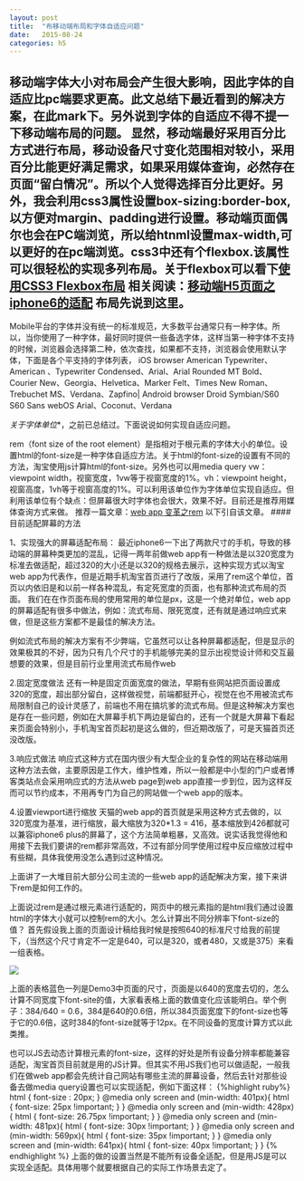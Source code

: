 ```yaml
---
layout: post
title:  "布移动端布局和字体自适应问题"
date:   2015-08-24
categories: h5
---
```

移动端字体大小对布局会产生很大影响，因此字体的自适应比pc端要求更高。此文总结下最近看到的解决方案，在此mark下。另外说到字体的自适应不得不提一下**移动端布局**的问题。
显然，移动端最好采用百分比方式进行布局，移动设备尺寸变化范围相对较小，采用百分比能更好满足需求，如果采用媒体查询，必然存在页面“留白情况”。所以个人觉得选择百分比更好。另外，我会利用css3属性设置box-sizing:border-box,以方便对margin、padding进行设置。移动端页面偶尔也会在PC端浏览，所以给htnml设置max-width,可以更好的在pc端浏览。css3中还有个flexbox.该属性可以很轻松的实现多列布局。关于flexbox可以看下[使用CSS3 Flexbox布局]
相关阅读：[移动端H5页面之iphone6的适配]
布局先说到这里。
-------------------------------------

Mobile平台的字体并没有统一的标准规范，大多数平台通常只有一种字体。所以，当你使用了一种字体，最好同时提供一些备选字体，这样当第一种字体不支持的时候，浏览器会选择第二种，依次查找，如果都不支持，浏览器会使用默认字体，下面是各个平支持的字体列表，
iOS browser
American Typewriter、American 、Typewriter Condensed、Arial、Arial Rounded MT Bold、Courier New、Georgia、Helvetica、Marker Felt、Times New Roman、Trebuchet MS、Verdana、Zapfino|
Android browser
Droid
Symbian/S60 S60
Sans
webOS
Arial、Coconut、Verdana

 *关于字体单位**，之前已总结过。下面说说如何实现自适应问题。

rem（font size of the root element）是指相对于根元素的字体大小的单位。设置html的font-size是一种字体自适应方法。关于html的font-size的设置有不同的方法，淘宝使用js计算html的font-size。另外也可以用media query
vw：viewpoint width，视窗宽度，1vw等于视窗宽度的1%。vh：viewpoint height，视窗高度，1vh等于视窗高度的1%。可以利用该单位作为字体单位实现自适应。但利用该单位有个缺点：但屏幕很大时字体也会很大，效果不好。目前还是推荐用媒体查询方式来做。
推荐一篇文章：[web app 变革之rem]
以下引自该文章。
####目前适配屏幕的方法

1、实现强大的屏幕适配布局：
最近iphone6一下出了两款尺寸的手机，导致的移动端的屏幕种类更加的混乱，记得一两年前做web app有一种做法是以320宽度为标准去做适配，超过320的大小还是以320的规格去展示，这种实现方式以淘宝web app为代表作，但是近期手机淘宝首页进行了改版，采用了rem这个单位，首页以内依旧是和以前一样各种混乱，有定死宽度的页面，也有那种流式布局的页面。
我们在在作页面布局的使用常用的单位是px，这是一个绝对单位，web app的屏幕适配有很多中做法，例如：流式布局、限死宽度，还有就是通过响应式来做，但是这些方案都不是最佳的解决方法。

例如流式布局的解决方案有不少弊端，它虽然可以让各种屏幕都适配，但是显示的效果极其的不好，因为只有几个尺寸的手机能够完美的显示出视觉设计师和交互最想要的效果，但是目前行业里用流式布局作web

2.固定宽度做法
还有一种是固定页面宽度的做法，早期有些网站把页面设置成320的宽度，超出部分留白，这样做视觉，前端都挺开心，视觉在也不用被流式布局限制自己的设计灵感了，前端也不用在搞坑爹的流式布局。但是这种解决方案也是存在一些问题，例如在大屏幕手机下两边是留白的，还有一个就是大屏幕下看起来页面会特别小，手机淘宝首页起初是这么做的，但近期改版了，可是天猫首页还没改版。

3.响应式做法
响应式这种方式在国内很少有大型企业的复杂性的网站在移动端用这种方法去做，主要原因是工作大，维护性难，所以一般都是中小型的门户或者博客类站点会采用响应式的方法从web page到web app直接一步到位，因为这样反而可以节约成本，不用再专门为自己的网站做一个web app的版本。

4.设置viewport进行缩放
<meta name="viewport" content="width=320,maximum-scale=1.3,user-scalable=no">
天猫的web app的首页就是采用这种方式去做的，以320宽度为基准，进行缩放，最大缩放为320*1.3 = 416，基本缩放到426都就可以兼容iphone6 plus的屏幕了，这个方法简单粗暴，又高效。说实话我觉得他和用接下去我们要讲的rem都非常高效，不过有部分同学使用过程中反应缩放过程中有些糊，具体我使用没怎么遇到过这种情况。

上面讲了一大堆目前大部分公司主流的一些web app的适配解决方案，接下来讲下rem是如何工作的。

上面说过rem是通过根元素进行适配的，网页中的根元素指的是html我们通过设置html的字体大小就可以控制rem的大小。怎么计算出不同分辨率下font-size的值？
首先假设我上面的页面设计稿给我时候是按照640的标准尺寸给我的前提下，（当然这个尺寸肯定不一定是640，可以是320，或者480，又或是375）来看一组表格。

<img src="http://520ued.com/uploads/20141218/1418903956.jpeg">

上面的表格蓝色一列是Demo3中页面的尺寸，页面是以640的宽度去切的，怎么计算不同宽度下font-site的值，大家看表格上面的数值变化应该能明白。举个例子：384/640 = 0.6，384是640的0.6倍，所以384页面宽度下的font-size也等于它的0.6倍，这时384的font-size就等于12px。在不同设备的宽度计算方式以此类推。

也可以JS去动态计算根元素的font-size，这样的好处是所有设备分辨率都能兼容适配，淘宝首页目前就是用的JS计算。但其实不用JS我们也可以做适配，一般我们在做web app都会先统计自己网站有哪些主流的屏幕设备，然后去针对那些设备去做media query设置也可以实现适配，例如下面这样：
 {%highlight ruby%} 
html {
    font-size : 20px;
}
@media only screen and (min-width: 401px){
    html {
        font-size: 25px !important;
    }
}
@media only screen and (min-width: 428px){
    html {
        font-size: 26.75px !important;
    }
}
@media only screen and (min-width: 481px){
    html {
        font-size: 30px !important; 
    }
}
@media only screen and (min-width: 569px){
    html {
        font-size: 35px !important; 
    }
}
@media only screen and (min-width: 641px){
    html {
        font-size: 40px !important; 
    }
}
{% endhighlight %}
上面的做的设置当然是不能所有设备全适配，但是用JS是可以实现全适配。具体用哪个就要根据自己的实际工作场景去定了。


[使用CSS3 Flexbox布局]:http://www.w3cplus.com/css3/css3-flexbox-layout.html
[移动端H5页面之iphone6的适配]:http://www.ghugo.com/mobile-h5-fluid-layout-for-iphone6/?from=timeline&isappinstalled=0
[web app 变革之rem]:http://520ued.com/article/549125815f85b6b44ca20b2b
